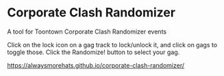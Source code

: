 # Corporate Clash Randomizer

A tool for Toontown Corporate Clash Randomizer events

Click on the lock icon on a gag track to lock/unlock it, and click on gags to toggle those. Click the Randomize! button to select your gag.

https://alwaysmorehats.github.io/corporate-clash-randomizer/